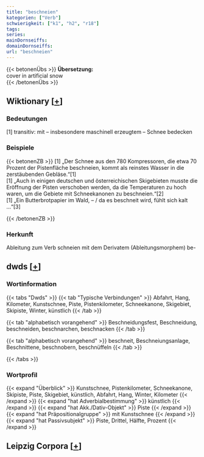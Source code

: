 ```yaml
---
title: "beschneien"
kategorien: ["Verb"]
schwierigkeit: ["k1", "h2", "r18"]
tags:
series:
mainDornseiffs:
domainDornseiffs:
url: "beschneien"
---
```


{{< betonenÜbs >}}
**Übersetzung:**  
cover in artificial snow  
{{< /betonenÜbs >}}

## Wiktionary [[+](https://de.wiktionary.org/wiki/beschneien)]

### Bedeutungen
[1] transitiv: mit – insbesondere maschinell erzeugtem – Schnee bedecken  

### Beispiele
{{< betonenZB >}}
[1] „Der Schnee aus den 780 Kompressoren, die etwa 70 Prozent der Pistenfläche beschneien, kommt als reinstes Wasser in die zerstäubenden Gebläse.“[1]  
[1] „Auch in einigen deutschen und österreichischen Skigebieten musste die Eröffnung der Pisten verschoben werden, da die Temperaturen zu hoch waren, um die Gebiete mit Schneekanonen zu beschneien.“[2]  
[1] „Ein Butterbrotpapier im Wald, – / da es beschneit wird, fühlt sich kalt …“[3]  

{{< /betonenZB >}}
### Herkunft
Ableitung zum Verb schneien mit dem Derivatem (Ableitungsmorphem) be-  



## dwds [[+](https://www.dwds.de/wb/beschneien)]

### Wortinformation
{{< tabs "Dwds" >}}
{{< tab "Typische Verbindungen" >}}
Abfahrt, Hang, Kilometer, Kunstschnee, Piste, Pistenkilometer, Schneekanone, Skigebiet, Skipiste, Winter, künstlich
{{< /tab >}}

{{< tab "alphabetisch vorangehend" >}}
Beschneidungsfest, Beschneidung, beschneiden, beschnarchen, beschnacken
{{< /tab >}}

{{< tab "alphabetisch vorangehend" >}}
beschneit, Beschneiungsanlage, Beschnittene, beschnobern, beschnüffeln
{{< /tab >}}

{{< /tabs >}}

### Wortprofil
{{< expand "Überblick" >}} Kunstschnee, Pistenkilometer, Schneekanone, Skipiste, Piste, Skigebiet, künstlich, Abfahrt, Hang, Winter, Kilometer {{< /expand >}}
{{< expand "hat Adverbialbestimmung" >}} künstlich {{< /expand >}}
{{< expand "hat Akk./Dativ-Objekt" >}} Piste {{< /expand >}}
{{< expand "hat Präpositionalgruppe" >}} mit Kunstschnee {{< /expand >}}
{{< expand "hat Passivsubjekt" >}} Piste, Drittel, Hälfte, Prozent {{< /expand >}}

## Leipzig Corpora [[+](https://corpora.uni-leipzig.de/en/res?word=beschneien&corpusId=deu_newscrawl-public_2018)]

